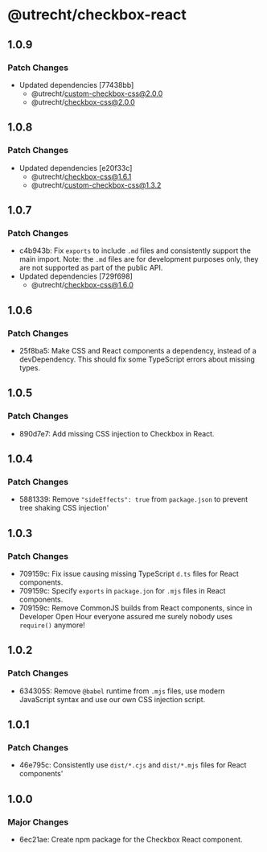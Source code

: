 # @utrecht/checkbox-react

## 1.0.9

### Patch Changes

- Updated dependencies [77438bb]
  - @utrecht/custom-checkbox-css@2.0.0
  - @utrecht/checkbox-css@2.0.0

## 1.0.8

### Patch Changes

- Updated dependencies [e20f33c]
  - @utrecht/checkbox-css@1.6.1
  - @utrecht/custom-checkbox-css@1.3.2

## 1.0.7

### Patch Changes

- c4b943b: Fix `exports` to include `.md` files and consistently support the main import.
  Note: the `.md` files are for development purposes only, they are not supported as part of the public API.
- Updated dependencies [729f698]
  - @utrecht/checkbox-css@1.6.0

## 1.0.6

### Patch Changes

- 25f8ba5: Make CSS and React components a dependency, instead of a devDependency. This should fix some TypeScript errors about missing types.

## 1.0.5

### Patch Changes

- 890d7e7: Add missing CSS injection to Checkbox in React.

## 1.0.4

### Patch Changes

- 5881339: Remove `"sideEffects": true` from `package.json` to prevent tree shaking CSS injection'

## 1.0.3

### Patch Changes

- 709159c: Fix issue causing missing TypeScript `d.ts` files for React components.
- 709159c: Specify `exports` in `package.jon` for `.mjs` files in React components.
- 709159c: Remove CommonJS builds from React components, since in Developer Open Hour everyone assured me surely nobody uses `require()` anymore!

## 1.0.2

### Patch Changes

- 6343055: Remove `@babel` runtime from `.mjs` files, use modern JavaScript syntax and use our own CSS injection script.

## 1.0.1

### Patch Changes

- 46e795c: Consistently use `dist/*.cjs` and `dist/*.mjs` files for React components'

## 1.0.0

### Major Changes

- 6ec21ae: Create npm package for the Checkbox React component.
